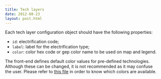 ```yaml
---
title: Tech layers
date: 2012-08-23
layout: post.html
---
```


Each tech layer configuration object should have the following properties:

- `id`: electrification code;
- `label`: label for the electrification type;
- `color`: color hex code or gep color name to be used on map and legend.

The front-end defines default color values for pre-defined technologies. Although these can be changed, it is not recommended as it may confuse the user. Please refer to [this file](https://github.com/developmentseed/gep-data-service/blob/master/app/tech-layers-config.js) in order to know which colors are available.